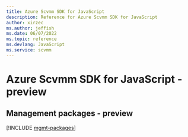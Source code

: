 ```yaml
---
title: Azure Scvmm SDK for JavaScript
description: Reference for Azure Scvmm SDK for JavaScript
author: xirzec
ms.author: jeffish
ms.date: 06/07/2022
ms.topic: reference
ms.devlang: JavaScript
ms.service: scvmm
---
```

# Azure Scvmm SDK for JavaScript - preview
## Management packages - preview
[!INCLUDE [mgmt-packages](scvmm-mgmt-index.md)]
